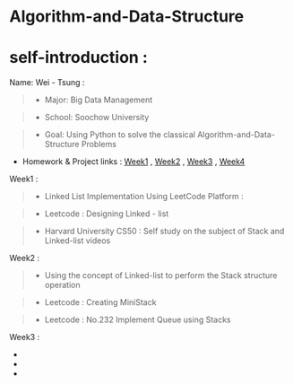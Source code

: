 # Algorithm-and-Data-Structure

# self-introduction :



Name: Wei - Tsung :

>- Major: Big Data Management

>- School: Soochow University

>- Goal: Using Python to solve the classical Algorithm-and-Data-Structure Problems


- Homework & Project links :
[Week1](https://github.com/Wei-Tsung/Algorithm-and-Data-Structure/blob/master/Week1) , [Week2]() , [Week3]() , [Week4]()



Week1 :

> - Linked List Implementation Using LeetCode Platform :

> - Leetcode : Designing Linked - list

> - Harvard University CS50 : Self study on the subject of Stack and Linked-list videos


Week2 :

> - Using the concept of Linked-list to perform the Stack structure operation

> - Leetcode : Creating MiniStack

> - Leetcode : No.232 Implement Queue using Stacks

Week3 :

-
-
-

